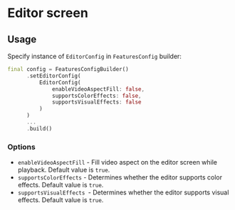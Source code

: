 # Editor screen

## Usage

Specify instance of ```EditorConfig``` in ```FeaturesConfig``` builder:

```dart
final config = FeaturesConfigBuilder()
      .setEditorConfig(
          EditorConfig(
              enableVideoAspectFill: false,
              supportsColorEffects: false,
              supportsVisualEffects: false
          )
      )
      ...
      .build()
```

### Options

- ```enableVideoAspectFill``` - Fill video aspect on the editor screen while playback. Default value is ```true```.
- ```supportsColorEffects``` - Determines whether the editor supports color effects. Default value is ```true```.
- ```supportsVisualEffects ```- Determines whether the editor supports visual effects. Default value is ```true```.
  
